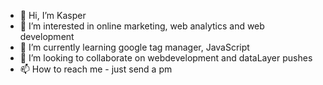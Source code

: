 - 👋 Hi, I’m Kasper
- 👀 I’m interested in online marketing, web analytics and web development
- 🌱 I’m currently learning google tag manager, JavaScript
- 💞️ I’m looking to collaborate on webdevelopment and dataLayer pushes
- 📫 How to reach me - just send a pm

<!---
kasperkabe/kasperkabe is a ✨ special ✨ repository because its `README.md` (this file) appears on your GitHub profile.
You can click the Preview link to take a look at your changes.
--->
